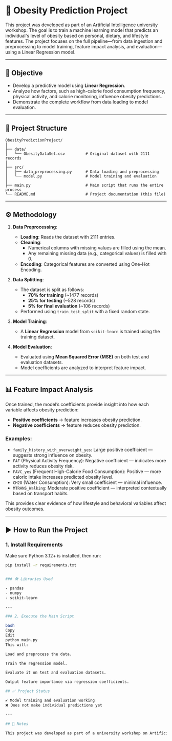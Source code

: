 # 🧠 Obesity Prediction Project

This project was developed as part of an Artificial Intelligence university workshop. The goal is to train a machine learning model that predicts an individual's level of obesity based on personal, dietary, and lifestyle features. The project focuses on the full pipeline—from data ingestion and preprocessing to model training, feature impact analysis, and evaluation—using a Linear Regression model.

---

## 🎯 Objective

- Develop a predictive model using **Linear Regression**.
- Analyze how factors, such as high-calorie food consumption frequency, physical activity, and calorie monitoring, influence obesity predictions.
- Demonstrate the complete workflow from data loading to model evaluation.

---


## 📁 Project Structure

```
ObesityPredictionProject/
│
├── data/
│   └── ObesityDataSet.csv         # Original dataset with 2111 records
│
├── src/
│   ├── data_preprocessing.py      # Data loading and preprocessing
│   └── model.py                   # Model training and evaluation
│
├── main.py                        # Main script that runs the entire process
└── README.md                      # Project documentation (this file)
```
---

## ⚙️ Methodology

1. **Data Preprocessing**:
   - **Loading**: Reads the dataset with 2111 entries.
   - **Cleaning**:
     - Numerical columns with missing values are filled using the mean.
     - Any remaining missing data (e.g., categorical values) is filled with 0.
   - **Encoding**: Categorical features are converted using One-Hot Encoding.

2. **Data Splitting**:
   - The dataset is split as follows:
     - **70% for training** (~1477 records)
     - **25% for testing** (~528 records)
     - **5% for final evaluation** (~106 records)
   - Performed using `train_test_split` with a fixed random state.

3. **Model Training**:
   - A **Linear Regression** model from `scikit-learn` is trained using the training dataset.

4. **Model Evaluation**:
   - Evaluated using **Mean Squared Error (MSE)** on both test and evaluation datasets.
   - Model coefficients are analyzed to interpret feature impact.

---

## 📊 Feature Impact Analysis

Once trained, the model’s coefficients provide insight into how each variable affects obesity prediction:

- **Positive coefficients** → feature increases obesity prediction.
- **Negative coefficients** → feature reduces obesity prediction.

### Examples:
- `family_history_with_overweight_yes`: Large positive coefficient — suggests strong influence on obesity.
- `FAF` (Physical Activity Frequency): Negative coefficient — indicates more activity reduces obesity risk.
- `FAVC_yes` (Frequent High-Calorie Food Consumption): Positive — more caloric intake increases predicted obesity level.
- `CH2O` (Water Consumption): Very small coefficient — minimal influence.
- `MTRANS_Walking`: Moderate positive coefficient — interpreted contextually based on transport habits.

This provides clear evidence of how lifestyle and behavioral variables affect obesity outcomes.

---

## ▶️ How to Run the Project

### 1. Install Requirements

   Make sure Python 3.12+ is installed, then run:

   ```bash
   pip install -r requirements.txt


### 🛠️ Libraries Used

- pandas  
- numpy  
- scikit-learn  

---

### 2. Execute the Main Script

bash
Copy
Edit
python main.py
This will:

Load and preprocess the data.

Train the regression model.

Evaluate it on test and evaluation datasets.

Output feature importance via regression coefficients.

## ✅ Project Status

✔️ Model training and evaluation working  
❌ Does not make individual predictions yet  

---

## 📌 Notes

This project was developed as part of a university workshop on Artificial Intelligence. The main objective is to demonstrate the process of training and evaluating a predictive model using real-world data.
